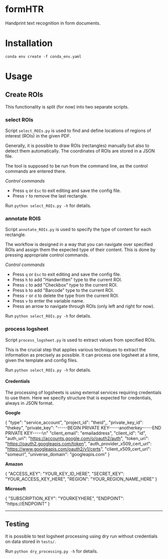 # formHTR
Handprint text recognition in form documents.


# Installation

```
conda env create -f conda_env.yaml
```

# Usage

## Create ROIs

This functionality is split (for now) into two separate scripts.

### select ROIs

Script `select_ROIs.py` is used to find and define locations of regions of interest (ROIs) in the given PDF.

Generally, it is possible to draw ROIs (rectangles) manually but also to detect them automatically.
The coordinates of ROIs are stored in a JSON file.

The tool is supposed to be run from the command line, as the control commands are entered there.

*Control commands*

* Press `q` or `Esc` to exit editing and save the config file.
* Press `r` to remove the last rectangle.

Run `python select_ROIs.py -h` for details.

### annotate ROIS

Script `annotate_ROIs.py` is used to specify the type of content for each rectangle.

The workflow is designed in a way that you can navigate over specified ROIs and assign them the expected type of their content.
This is done by pressing appropriate control commands.

*Control commands*

* Press `q` or `Esc` to exit editing and save the config file.
* Press `h` to add "Handwritten" type to the current ROI.
* Press `c` to add "Checkbox" type to the current ROI.
* Press `b` to add "Barcode" type to the current ROI.
* Press `r` or `d` to delete the type from the current ROI.
* Press `v` to enter the variable name.
* Press an arrow to navigate through ROIs (only left and right for now).

Run `python select_ROIs.py -h` for details.

### process logsheet

Script `process_logsheet.py` is used to extract values from specified ROIs.

This is the crucial step that applies various techniques to extract the information as precisely as possible.
It can process one logsheet at a time, given the template and config files.

Run `python select_ROIs.py -h` for details.

#### Credentials

The processing of logsheets is using external services requiring credentials to use them. Here we specify structure that is expected for credentials, always in JSON format.

__Google__

{
  "type": "service_account",
  "project_id": "theid",,
  "private_key_id": "thekey",
  "private_key": "-----BEGIN PRIVATE KEY-----anotherkey-----END PRIVATE KEY-----\n"
  "client_email": "emailaddress",
  "client_id": "id",
  "auth_uri": "https://accounts.google.com/o/oauth2/auth",
  "token_uri": "https://oauth2.googleapis.com/token",
  "auth_provider_x509_cert_url": "https://www.googleapis.com/oauth2/v1/certs",
  "client_x509_cert_url": "someurl",
  "universe_domain": "googleapis.com"
}

__Amazon__

{
    "ACCESS_KEY": "YOUR_KEY_ID_HERE",
    "SECRET_KEY": "YOUR_ACCESS_KEY_HERE",
    "REGION": "YOUR_REGION_NAME_HERE"
}

__Microsoft__

{
    "SUBSCRIPTION_KEY": "YOURKEYHERE",
    "ENDPOINT": "https://ENDPOINT"
}

---

## Testing

It is possible to test logsheet processing using dry run without credentials on data stored in `tests/`.

Run `python dry_processing.py -h` for details.